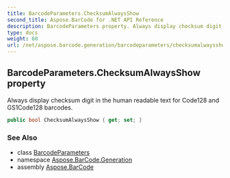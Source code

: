 ```yaml
---
title: BarcodeParameters.ChecksumAlwaysShow
second_title: Aspose.BarCode for .NET API Reference
description: BarcodeParameters property. Always display checksum digit in the human readable text for Code128 and GS1Code128 barcodes
type: docs
weight: 60
url: /net/aspose.barcode.generation/barcodeparameters/checksumalwaysshow/
---
```

## BarcodeParameters.ChecksumAlwaysShow property

Always display checksum digit in the human readable text for Code128 and GS1Code128 barcodes.

```csharp
public bool ChecksumAlwaysShow { get; set; }
```

### See Also

* class [BarcodeParameters](../)
* namespace [Aspose.BarCode.Generation](../../barcodeparameters/)
* assembly [Aspose.BarCode](../../../)


